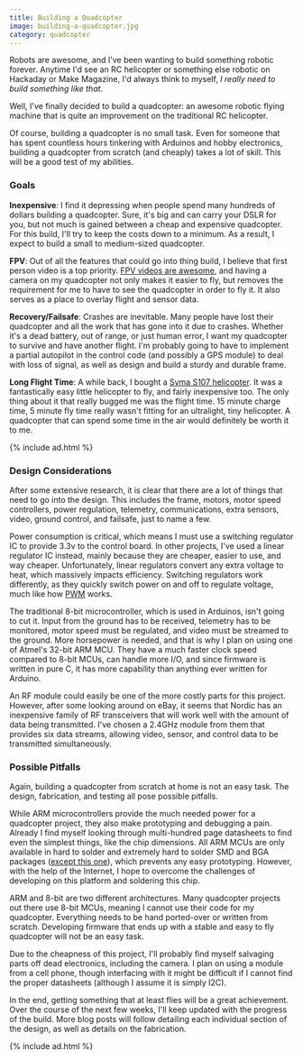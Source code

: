 ```yaml
---
title: Building a Quadcopter
image: building-a-quadcopter.jpg
category: quadcopter
---
```


Robots are awesome, and I've been wanting to build something robotic forever. Anytime I'd see an RC helicopter or something else robotic on Hackaday or Make Magazine, I'd always think to myself, *I really need to build something like that*.

Well, I've finally decided to build a quadcopter: an awesome robotic flying machine that is quite an improvement on the traditional RC helicopter.

Of course, building a quadcopter is no small task. Even for someone that has spent countless hours tinkering with Arduinos and hobby electronics, building a quadcopter from scratch (and cheaply) takes a lot of skill. This will be a good test of my abilities.


### Goals

**Inexpensive**: I find it depressing when people spend many hundreds of dollars building a quadcopter. Sure, it's big and can carry your DSLR for you, but not much is gained between a cheap and expensive quadcopter. For this build, I'll try to keep the costs down to a minimum. As a result, I expect to build a small to medium-sized quadcopter.

**FPV**: Out of all the features that could go into thing build, I believe that first person video is a top priority. [FPV videos are awesome](http://www.youtube.com/watch?v=MhAMEmHbIMw), and having a camera on my quadcopter not only makes it easier to fly, but removes the requirement for me to have to see the quadcopter in order to fly it. It also serves as a place to overlay flight and sensor data.

**Recovery/Failsafe**: Crashes are inevitable. Many people have lost their quadcopter and all the work that has gone into it due to crashes. Whether it's a dead battery, out of range, or just human error, I want my quadcopter to survive and have another flight. I'm probably going to have to implement a partial autopilot in the control code (and possibly a GPS module) to deal with loss of signal, as well as design and build a sturdy and durable frame.

**Long Flight Time**: A while back, I bought a [Syma S107 helicopter](http://www.amazon.com/Syma-S107-S107G-Helicopter-Colors/dp/8499000606). It was a fantastically easy little helicopter to fly, and fairly inexpensive too. The only thing about it that really bugged me was the flight time. 15 minute charge time, 5 minute fly time really wasn't fitting for an ultralight, tiny helicopter. A quadcopter that can spend some time in the air would definitely be worth it to me.

{% include ad.html %}


### Design Considerations

After some extensive research, it is clear that there are a lot of things that need to go into the design. This includes the frame, motors, motor speed controllers, power regulation, telemetry, communications, extra sensors, video, ground control, and failsafe, just to name a few.

Power consumption is critical, which means I must use a switching regulator IC to provide 3.3v to the control board. In other projects, I've used a linear regulator IC instead, mainly because they are cheaper, easier to use, and way cheaper. Unfortunately, linear regulators convert any extra voltage to heat, which massively impacts efficiency. Switching regulators work differently, as they quickly switch power on and off to regulate voltage, much like how [PWM](http://en.wikipedia.org/wiki/Pulse-width_modulation) works.

The traditional 8-bit microcontroller, which is used in Arduinos, isn't going to cut it. Input from the ground has to be received, telemetry has to be monitored, motor speed must be regulated, and video must be streamed to the ground. More horsepower is needed, and that is why I plan on using one of Atmel's 32-bit ARM MCU. They have a much faster clock speed compared to 8-bit MCUs, can handle more I/O, and since firmware is written in pure C, it has more capability than anything ever written for Arduino.

An RF module could easily be one of the more costly parts for this project. However, after some looking around on eBay, it seems that Nordic has an inexpensive family of RF transceivers that will work well with the amount of data being transmitted. I've chosen a 2.4GHz module from them that provides six data streams, allowing video, sensor, and control data to be transmitted simultaneously.


### Possible Pitfalls

Again, building a quadcopter from scratch at home is not an easy task. The design, fabrication, and testing all pose possible pitfalls.

While ARM microcontrollers provide the much needed power for a quadcopter project, they also make prototyping and debugging a pain. Already I find myself looking through multi-hundred page datasheets to find even the simplest things, like the chip dimensions. All ARM MCUs are only available in hard to solder and extremely hard to solder SMD and BGA packages ([except this one](http://octopart.com/lpc1114fn28%2F102%2C12-nxp+semiconductors-22360689)), which prevents any easy prototyping. However, with the help of the Internet, I hope to overcome the challenges of developing on this platform and soldering this chip.

ARM and 8-bit are two different architectures. Many quadcopter projects out there use 8-bit MCUs, meaning I cannot use their code for my quadcopter. Everything needs to be hand ported-over or written from scratch. Developing firmware that ends up with a stable and easy to fly quadcopter will not be an easy task.

Due to the cheapness of this project, I'll probably find myself salvaging parts off dead electronics, including the camera. I plan on using a module from a cell phone, though interfacing with it might be difficult if I cannot find the proper datasheets (although I assume it is simply I2C).

In the end, getting something that at least flies will be a great achievement. Over the course of the next few weeks, I'll keep updated with the progress of the build. More blog posts will follow detailing each individual section of the design, as well as details on the fabrication.

{% include ad.html %}